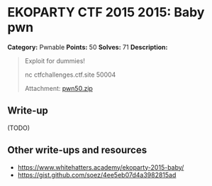 # EKOPARTY CTF 2015 2015: Baby pwn

**Category:** Pwnable
**Points:** 50
**Solves:** 71
**Description:**

> Exploit for dummies!
>
> nc ctfchallenges.ctf.site 50004
> 
> Attachment: [pwn50.zip](./pwn50.zip)


## Write-up

(TODO)

## Other write-ups and resources

* https://www.whitehatters.academy/ekoparty-2015-baby/
* https://gist.github.com/soez/4ee5eb07d4a3982815ad
